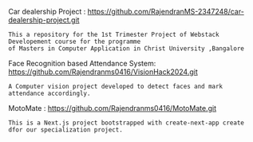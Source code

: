 Car dealership Project : https://github.com/RajendranMS-2347248/car-dealership-project.git
    
    This a repository for the 1st Trimester Project of Webstack Developement course for the programme 
    of Masters in Computer Application in Christ University ,Bangalore


Face Recognition based Attendance System:  https://github.com/Rajendranms0416/VisionHack2024.git

    A Computer vision project developed to detect faces and mark attendance accordingly.


MotoMate : https://github.com/Rajendranms0416/MotoMate.git

    This is a Next.js project bootstrapped with create-next-app create dfor our specialization project.
